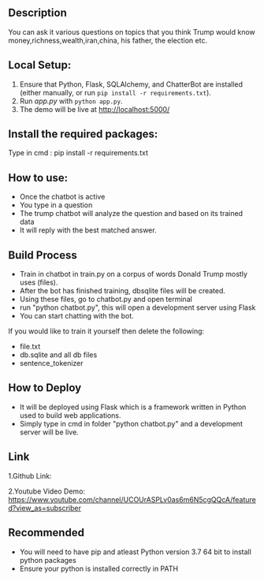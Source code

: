 

## Description
You can ask it various questions on topics that you think Trump would know
money,richness,wealth,iran,china, his father, the election etc.

## Local Setup:
 1. Ensure that Python, Flask, SQLAlchemy, and ChatterBot are installed (either manually, or run `pip install -r requirements.txt`).
 2. Run *app.py* with `python app.py`.
 3. The demo will be live at [http://localhost:5000/](http://localhost:5000/)


## Install the required packages:
Type in cmd : pip install -r requirements.txt

## How to use:
- Once the chatbot is active
- You type in a question
- The trump chatbot will analyze the question and based on its trained data
- It will reply with the best matched answer.


## Build Process
- Train in chatbot in train.py on a corpus of words Donald Trump mostly uses (files).
- After the bot has finished training, dbsqlite files will be created.
- Using these files, go to chatbot.py and open terminal
- run "python chatbot.py", this will open a development server using Flask
- You can start chatting with the bot.

If you would like to train it yourself then delete the following:
- file.txt
- db.sqlite and all db files
- sentence_tokenizer



## How to Deploy

- It will be deployed using Flask which is a framework written in Python used to build web applications.
- Simply type in cmd in folder "python chatbot.py" and a development server will be live.


## Link
1.Github Link:

2.Youtube Video Demo: https://www.youtube.com/channel/UCOUrASPLv0as6m6N5cgQQcA/featured?view_as=subscriber

## Recommended
- You will need to have pip and atleast Python version 3.7 64 bit to install python packages
- Ensure your python is installed correctly in PATH



